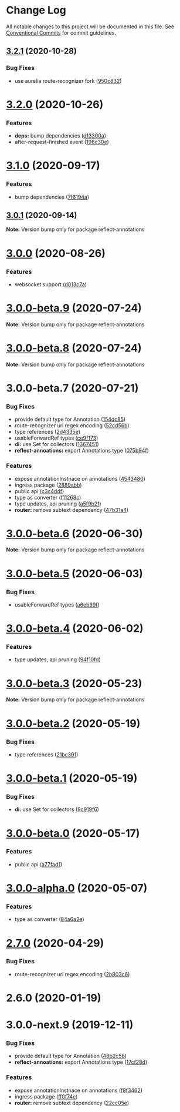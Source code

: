 # Change Log

All notable changes to this project will be documented in this file.
See [Conventional Commits](https://conventionalcommits.org) for commit guidelines.

## [3.2.1](https://github.com/ingress/ingress/compare/reflect-annotations@3.2.0...reflect-annotations@3.2.1) (2020-10-28)


### Bug Fixes

* use aurelia route-recognizer fork ([950c832](https://github.com/ingress/ingress/commit/950c832994a6404823a20d7120fa686feda97258))





# [3.2.0](https://github.com/ingress/ingress/compare/reflect-annotations@3.1.0...reflect-annotations@3.2.0) (2020-10-26)


### Features

* **deps:** bump dependencies ([d13300a](https://github.com/ingress/ingress/commit/d13300ad2eaca69a7b9e2d910213dd3f0bd2d074))
* after-request-finished event ([196c30e](https://github.com/ingress/ingress/commit/196c30e8d28322e50603251c9ae223d37edc0be0))





# [3.1.0](https://github.com/ingress/ingress/compare/reflect-annotations@3.0.1...reflect-annotations@3.1.0) (2020-09-17)


### Features

* bump dependencies ([7f6194a](https://github.com/ingress/ingress/commit/7f6194a259b2ccef56257c3354531dbd25f5a947))





## [3.0.1](https://github.com/ingress/ingress/compare/reflect-annotations@3.0.0...reflect-annotations@3.0.1) (2020-09-14)

**Note:** Version bump only for package reflect-annotations





# [3.0.0](https://github.com/ingress/ingress/compare/reflect-annotations@3.0.0-beta.9...reflect-annotations@3.0.0) (2020-08-26)


### Features

* websocket support ([d013c7a](https://github.com/ingress/ingress/commit/d013c7a3e1ea2f388dbe6a73cc17d573b08c1943))





# [3.0.0-beta.9](https://github.com/ingress/ingress/compare/reflect-annotations@3.0.0-beta.8...reflect-annotations@3.0.0-beta.9) (2020-07-24)

**Note:** Version bump only for package reflect-annotations





# [3.0.0-beta.8](https://github.com/ingress/ingress/compare/reflect-annotations@3.0.0-beta.7...reflect-annotations@3.0.0-beta.8) (2020-07-24)

**Note:** Version bump only for package reflect-annotations





# 3.0.0-beta.7 (2020-07-21)


### Bug Fixes

* provide default type for Annotation ([154dc85](https://github.com/ingress/ingress/commit/154dc85a338ccf9a98e922e6c09578d635ae1f6b))
* route-recognizer uri regex encoding ([52cd56b](https://github.com/ingress/ingress/commit/52cd56b1cd16ae9c5039b3c12a98aeb85b979d09))
* type references ([2d4335e](https://github.com/ingress/ingress/commit/2d4335e7e360d8e95d3fa3115edb75a807ccfca8))
* usableForwardRef types ([ce9f173](https://github.com/ingress/ingress/commit/ce9f173a011886641f8e8e04579ba03706eb5c58))
* **di:** use Set for collectors ([1367451](https://github.com/ingress/ingress/commit/1367451b6ab708e8608e6d162a629dcc5b6e8969))
* **reflect-annoations:** export Annotations type ([075b94f](https://github.com/ingress/ingress/commit/075b94f70bf842e3f8aa42a2e2b76fd926246a45))


### Features

* expose annotationInstnace on annotations ([4543480](https://github.com/ingress/ingress/commit/45434801c42b6ff4ca5bfeab56ba28075f955423))
* ingress package ([2889abb](https://github.com/ingress/ingress/commit/2889abb9668e38a7b5b7769c6b77da3b419eed0d))
* public api ([c3c4ddf](https://github.com/ingress/ingress/commit/c3c4ddf8105304d32b4217fda32676e165cc1246))
* type as converter ([f11268c](https://github.com/ingress/ingress/commit/f11268ccf7bae5cd51e0e82ba7eb7eedcacc0843))
* type updates, api pruning ([a5f9b2f](https://github.com/ingress/ingress/commit/a5f9b2f660663875d09dbea921e1e25c1eb500b5))
* **router:** remove subtext dependency ([47b31a4](https://github.com/ingress/ingress/commit/47b31a4aa47e281b742d0c3505ea05c0838fbe04))





# [3.0.0-beta.6](https://github.com/ingress/ingress/compare/reflect-annotations@3.0.0-beta.5...reflect-annotations@3.0.0-beta.6) (2020-06-30)

**Note:** Version bump only for package reflect-annotations





# [3.0.0-beta.5](https://github.com/ingress/ingress/compare/reflect-annotations@3.0.0-beta.4...reflect-annotations@3.0.0-beta.5) (2020-06-03)


### Bug Fixes

* usableForwardRef types ([a6eb99f](https://github.com/ingress/ingress/commit/a6eb99f238ad97018650f8140cadb58e8821fc24))





# [3.0.0-beta.4](https://github.com/ingress/ingress/compare/reflect-annotations@3.0.0-beta.3...reflect-annotations@3.0.0-beta.4) (2020-06-02)


### Features

* type updates, api pruning ([94f10fd](https://github.com/ingress/ingress/commit/94f10fd930a0f35e5c3a40361cd224e93a427f85))





# [3.0.0-beta.3](https://github.com/ingress/ingress/compare/reflect-annotations@3.0.0-beta.2...reflect-annotations@3.0.0-beta.3) (2020-05-23)

**Note:** Version bump only for package reflect-annotations





# [3.0.0-beta.2](https://github.com/ingress/ingress/compare/reflect-annotations@3.0.0-beta.1...reflect-annotations@3.0.0-beta.2) (2020-05-19)


### Bug Fixes

* type references ([21bc391](https://github.com/ingress/ingress/commit/21bc3916c097dcd9186740198a795fb2bc695c38))





# [3.0.0-beta.1](https://github.com/ingress/ingress/compare/reflect-annotations@3.0.0-beta.0...reflect-annotations@3.0.0-beta.1) (2020-05-19)


### Bug Fixes

* **di:** use Set for collectors ([9c919f6](https://github.com/ingress/ingress/commit/9c919f6d40d4d68a383d536e46fd0b7c2130c998))





# [3.0.0-beta.0](https://github.com/ingress/ingress/compare/reflect-annotations@3.0.0-alpha.0...reflect-annotations@3.0.0-beta.0) (2020-05-17)


### Features

* public api ([a77fad1](https://github.com/ingress/ingress/commit/a77fad13d62ecc39cf4c7427325d144344106af5))





# [3.0.0-alpha.0](https://github.com/ingress/ingress/compare/reflect-annotations@2.7.0...reflect-annotations@3.0.0-alpha.0) (2020-05-07)


### Features

* type as converter ([84a6a2e](https://github.com/ingress/ingress/commit/84a6a2e8ef36d283a74d23d6242f7b7ac4f14037))





# [2.7.0](https://github.com/ingress/ingress/compare/reflect-annotations@2.6.0...reflect-annotations@2.7.0) (2020-04-29)


### Bug Fixes

* route-recognizer uri regex encoding ([2b803c6](https://github.com/ingress/ingress/commit/2b803c6b42c65b0be0310b7ba37f2f995e7e6af9))





# 2.6.0 (2020-01-19)



# 3.0.0-next.9 (2019-12-11)


### Bug Fixes

* provide default type for Annotation ([48b2c5b](https://github.com/ingress/ingress/commit/48b2c5b45a8394c6482eefe53768d1481771fd54))
* **reflect-annoations:** export Annotations type ([17cf28d](https://github.com/ingress/ingress/commit/17cf28dc31039723dc0c4cbf6a82092a91651a94))


### Features

* expose annotationInstnace on annotations ([f8f3462](https://github.com/ingress/ingress/commit/f8f346213acec1b728a0b8169e4506cf44e8b3d5))
* ingress package ([ff0f74c](https://github.com/ingress/ingress/commit/ff0f74c80ac59044db0a571e2a1c88a64f62e8fd))
* **router:** remove subtext dependency ([22cc05e](https://github.com/ingress/ingress/commit/22cc05e109129299d85d04d5d4767338e6c4964b))
